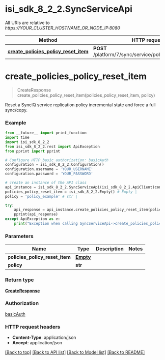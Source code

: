 # isi_sdk_8_2_2.SyncServiceApi

All URIs are relative to *https://YOUR_CLUSTER_HOSTNAME_OR_NODE_IP:8080*

Method | HTTP request | Description
------------- | ------------- | -------------
[**create_policies_policy_reset_item**](SyncServiceApi.md#create_policies_policy_reset_item) | **POST** /platform/7/sync/service/policies/{Policy}/reset | 


# **create_policies_policy_reset_item**
> CreateResponse create_policies_policy_reset_item(policies_policy_reset_item, policy)



Reset a SyncIQ service replication policy incremental state and force a full sync/copy.

### Example
```python
from __future__ import print_function
import time
import isi_sdk_8_2_2
from isi_sdk_8_2_2.rest import ApiException
from pprint import pprint

# Configure HTTP basic authorization: basicAuth
configuration = isi_sdk_8_2_2.Configuration()
configuration.username = 'YOUR_USERNAME'
configuration.password = 'YOUR_PASSWORD'

# create an instance of the API class
api_instance = isi_sdk_8_2_2.SyncServiceApi(isi_sdk_8_2_2.ApiClient(configuration))
policies_policy_reset_item = isi_sdk_8_2_2.Empty() # Empty | 
policy = 'policy_example' # str | 

try:
    api_response = api_instance.create_policies_policy_reset_item(policies_policy_reset_item, policy)
    pprint(api_response)
except ApiException as e:
    print("Exception when calling SyncServiceApi->create_policies_policy_reset_item: %s\n" % e)
```

### Parameters

Name | Type | Description  | Notes
------------- | ------------- | ------------- | -------------
 **policies_policy_reset_item** | [**Empty**](Empty.md)|  | 
 **policy** | **str**|  | 

### Return type

[**CreateResponse**](CreateResponse.md)

### Authorization

[basicAuth](../README.md#basicAuth)

### HTTP request headers

 - **Content-Type**: application/json
 - **Accept**: application/json

[[Back to top]](#) [[Back to API list]](../README.md#documentation-for-api-endpoints) [[Back to Model list]](../README.md#documentation-for-models) [[Back to README]](../README.md)

